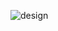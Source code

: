 ![design](https://github.com/Devlonic/Telegraf/assets/48646892/7f9bf2aa-eacb-44b5-9c2c-2e54d0bc84da)
